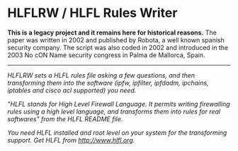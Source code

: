 # HLFLRW / HLFL Rules Writer

**This is a legacy project and it remains here for historical reasons.**
The paper was written in 2002 and published by Robota, a well known spanish
security company. The script was also coded in 2002 and introduced in the 2003
No cON Name security congress in Palma de Mallorca, Spain.

------------------------------------------------------------------------------

*HLFLRW sets a HLFL rules file asking a few questions, and then transforming
them into the software (ipfw, ipfilter, ipfdadm, ipchains, iptables and
cisco acl supported) you need.*

*"HLFL stands for High Level Firewall Language. It permits writing
firewalling rules using a high level language, and transforms them into
rules for real softwares" from the HLFL README file.*

*You need HLFL installed and root level on your system for the
transforming support. Get HLFL from http://www.hlfl.org.*

